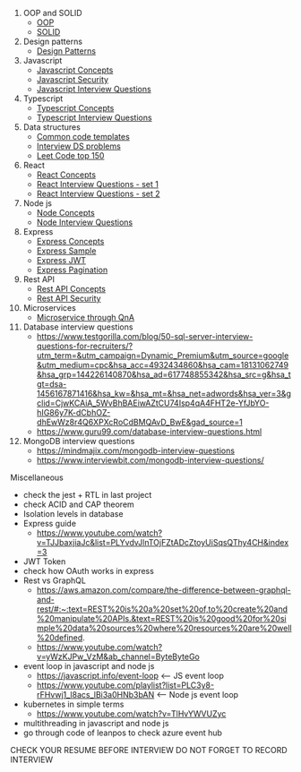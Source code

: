1. OOP and SOLID
   - [OOP](./01-oop-and-solid/01-oop/)
   - [SOLID](./01-oop-and-solid/02-solid/)
2. Design patterns
   - [Design Patterns](./02-design-patterns/)
3. Javascript
   - [Javascript Concepts](./03-javascript/01.concepts/)
   - [Javascript Security](./03-javascript/03.security/)
   - [Javascript Interview Questions](https://github.com/sudheerj/javascript-interview-questions?tab=readme-ov-file#table-of-contents)
4. Typescript
   - [Typescript Concepts](./04-typescript/)
   - [Typescript Interview Questions](https://www.edureka.co/blog/interview-questions/typescript-interview-questions/)
5. Data structures
   - [Common code templates](./05-datastructures/01-code-templates/)
   - [Interview DS problems](./05-datastructures/02-interview-problems/)
   - [Leet Code top 150](./05-datastructures/03-leet-code-top-150/)
6. React
   - [React Concepts](./06-react/01-concepts/)
   - [React Interview Questions - set 1](https://github.com/sudheerj/reactjs-interview-questions)
   - [React Interview Questions - set 2](https://www.interviewbit.com/react-interview-questions/)
7. Node js
   - [Node Concepts](./07-node/)
   - [Node Interview Questions](https://www.simplilearn.com/tutorials/nodejs-tutorial/nodejs-interview-questions)
8. Express
   - [Express Concepts](https://www.youtube.com/watch?v=TJJbaxjiaJc&list=PLYvdvJlnTOjFZtADcZtoyUiSqsQThy4CH&index=3)
   - [Express Sample](./08-express/Express_MongoDB_Rest_API_Tutorial/)
   - [Express JWT](https://www.youtube.com/watch?v=QchYEZv3ysA&list=PLYvdvJlnTOjFZtADcZtoyUiSqsQThy4CH&index=1)
   - [Express Pagination](./08-express/pagination/)
9. Rest API
   - [Rest API Concepts](./09-rest-api/01-concepts/)
   - [Rest API Security](./09-rest-api/02-rest-api-security/)
10. Microservices
    - [Microservice through QnA](https://docs.google.com/document/d/1azXsr0bAFMl4lxidU9l8nZv24mFtNt5-7GcPtrSOv-4/edit)
11. Database interview questions
    - https://www.testgorilla.com/blog/50-sql-server-interview-questions-for-recruiters/?utm_term=&utm_campaign=Dynamic_Premium&utm_source=google&utm_medium=cpc&hsa_acc=4932434860&hsa_cam=18131062749&hsa_grp=144226140870&hsa_ad=617748855342&hsa_src=g&hsa_tgt=dsa-1456167871416&hsa_kw=&hsa_mt=&hsa_net=adwords&hsa_ver=3&gclid=CjwKCAiA_5WvBhBAEiwAZtCU74Isp4qA4FHT2e-YfJbYO-hIG86y7K-dCbhOZ-dhEwWz8r4Q6XPXcRoCdBMQAvD_BwE&gad_source=1
    - https://www.guru99.com/database-interview-questions.html
12. MongoDB interview questions
    - https://mindmajix.com/mongodb-interview-questions
    - https://www.interviewbit.com/mongodb-interview-questions/

Miscellaneous

- check the jest + RTL in last project
- check ACID and CAP theorem
- Isolation levels in database
- Express guide
  - https://www.youtube.com/watch?v=TJJbaxjiaJc&list=PLYvdvJlnTOjFZtADcZtoyUiSqsQThy4CH&index=3
- JWT Token
- check how OAuth works in express
- Rest vs GraphQL
  - https://aws.amazon.com/compare/the-difference-between-graphql-and-rest/#:~:text=REST%20is%20a%20set%20of,to%20create%20and%20manipulate%20APIs.&text=REST%20is%20good%20for%20simple%20data%20sources%20where%20resources%20are%20well%20defined.
  - https://www.youtube.com/watch?v=yWzKJPw_VzM&ab_channel=ByteByteGo
- event loop in javascript and node js
  - https://javascript.info/event-loop <-- JS event loop
  - https://www.youtube.com/playlist?list=PLC3y8-rFHvwj1_l8acs_lBi3a0HNb3bAN <-- Node js event loop
- kubernetes in simple terms
  - https://www.youtube.com/watch?v=TlHvYWVUZyc
- multithreading in javascript and node js
- go through code of leanpos to check azure event hub

CHECK YOUR RESUME BEFORE INTERVIEW
DO NOT FORGET TO RECORD INTERVIEW
